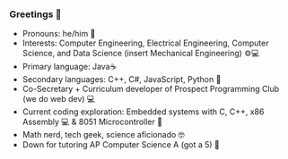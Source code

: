 ### Greetings 👋

- Pronouns: he/him 👦
- Interests: Computer Engineering, Electrical Engineering, Computer Science, and Data Science (insert Mechanical Engineering) ⚙💻
- Primary language: Java☕
- Secondary languages: C++, C#, JavaScript, Python 🐍
- Co-Secretary + Curriculum developer of Prospect Programming Club (we do web dev) 💻
- Current coding exploration: Embedded systems with C, C++, x86 Assembly 💻 & 8051 Microcontroller 💾
- Math nerd, tech geek, science aficionado 🤓
- Down for tutoring AP Computer Science A (got a 5) 📕
